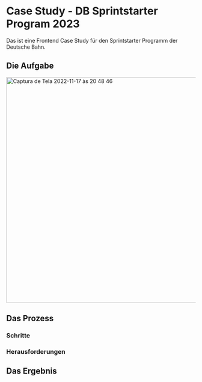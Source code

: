 # Case Study - DB Sprintstarter Program 2023

Das ist eine Frontend Case Study für den Sprintstarter Programm der Deutsche Bahn.



<h2>Die Aufgabe</h2>
<img width="600" alt="Captura de Tela 2022-11-17 às 20 48 46" src="https://user-images.githubusercontent.com/44527901/202544743-3b2c5109-a9dc-4f8d-8279-df00a9e64e7b.png">

<h2>Das Prozess</h2>
<h3>Schritte</h3>



<h3>Herausforderungen</h3>


<h2>Das Ergebnis</h2>



